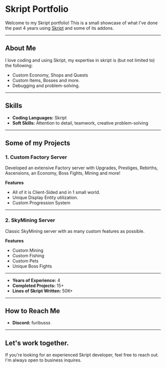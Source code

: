 # Skript Portfolio

Welcome to my Skript portfolio! This is a small showcase of what I've done the past 4 years using [Skript](https://github.com/SkriptLang/Skript) and some of its addons.

---

## About Me

I love coding and using Skript, my expertise in skript is (but not limited to) the following:

- Custom Economy, Shops and Quests
- Custom Items, Bosses and more.
- Debugging and problem-solving.

---

## Skills

- **Coding Languages:** Skript
- **Soft Skills:** Attention to detail, teamwork, creative problem-solving

---

## Some of my Projects

### **1. Custom Factory Server**
Developed an extensive Factory server with Upgrades, Prestiges, Rebirths, Ascensions, an Economy, Boss Fights, Mining and more!

**Features**
- All of it is Client-Sided and in 1 small world.
- Unique Display Entity utilization.
- Custom Progression System

---

### **2. SkyMining Server**
Classic SkyMining server with as many custom features as possible.

**Features**
- Custom Mining
- Custom Fishing
- Custom Pets
- Unique Boss Fights


---

- **Years of Experience:** 4
- **Completed Projects:** 15+
- **Lines of Skript Written:** 50K+

---

## How to Reach Me

- **Discord:** furibusss
---

## Let's work together.

If you're looking for an experienced Skript developer, feel free to reach out. I'm always open to business inquires.
